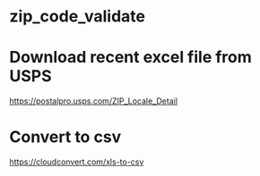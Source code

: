 # zip_code_validate

# Download recent excel file from USPS

https://postalpro.usps.com/ZIP_Locale_Detail

# Convert to csv

https://cloudconvert.com/xls-to-csv

